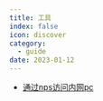 ```yaml
---
title: 工具
index: false
icon: discover
category:
  - guide
date: 2023-01-12
---
```


- [通过nps访问内网pc](nps内网穿透.md)
